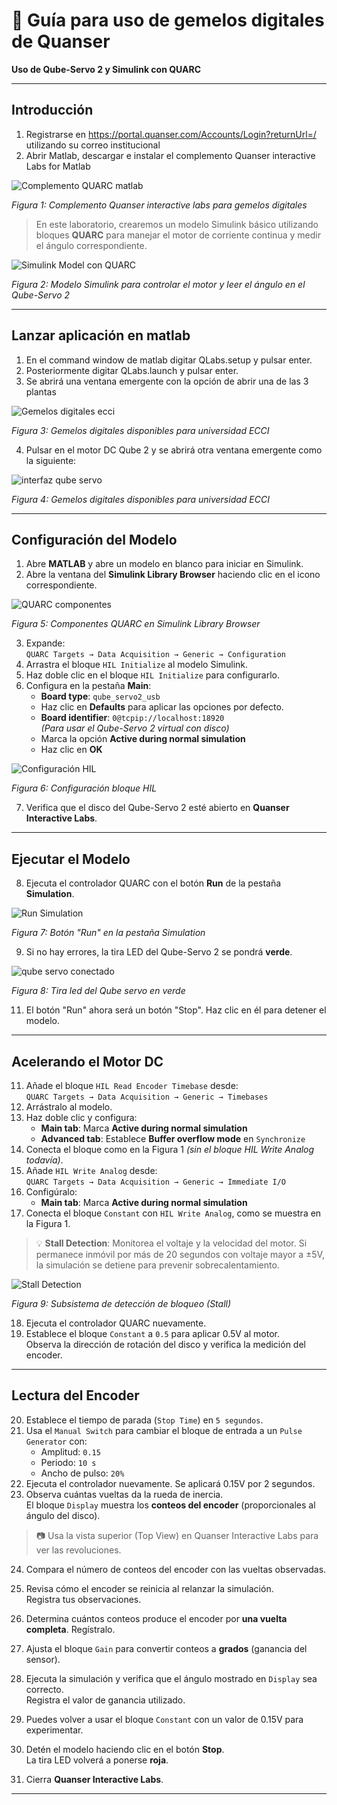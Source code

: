 # 🧪 Guía para uso de gemelos digitales de Quanser 

**Uso de Qube-Servo 2 y Simulink con QUARC**

---

## Introducción

1.  Registrarse en https://portal.quanser.com/Accounts/Login?returnUrl=/ utilizando su correo institucional
2.	Abrir Matlab, descargar e instalar el complemento Quanser interactive Labs for Matlab
   
![Complemento QUARC matlab](https://github.com/jorgecote/DigtalControl/blob/main/images/plantilla/Quanser%20interactive%20labs.png)

*Figura 1: Complemento Quanser interactive labs para gemelos digitales*


> En este laboratorio, crearemos un modelo Simulink básico utilizando bloques **QUARC** para manejar el motor de corriente continua y medir el ángulo correspondiente.

![Simulink Model con QUARC](https://github.com/jorgecote/DigtalControl/blob/main/images/plantilla/diagrama%20bloques.PNG)

*Figura 2: Modelo Simulink para controlar el motor y leer el ángulo en el Qube-Servo 2*

---
## Lanzar aplicación en matlab
1. En el command window de matlab digitar QLabs.setup y pulsar enter.
2. Posteriormente digitar QLabs.launch y pulsar enter.
3. Se abrirá una ventana emergente con la opción de abrir una de las 3 plantas
   
![Gemelos digitales ecci](https://github.com/jorgecote/DigtalControl/blob/main/images/plantilla/gemelos%20ecci.PNG)
 
*Figura 3: Gemelos digitales disponibles para universidad ECCI*

4. Pulsar en el motor DC Qube 2 y se abrirá otra ventana emergente como la siguiente:

![interfaz qube servo](https://github.com/jorgecote/DigtalControl/blob/main/images/plantilla/interfaz%20qube%20servo.PNG)

*Figura 4: Gemelos digitales disponibles para universidad ECCI*

---
## Configuración del Modelo

1. Abre **MATLAB** y abre un modelo en blanco para iniciar en Simulink.
2. Abre la ventana del **Simulink Library Browser** haciendo clic en el icono correspondiente.

![QUARC componentes](https://github.com/jorgecote/DigtalControl/blob/main/images/plantilla/componentes%20quanser.png)

*Figura 5: Componentes QUARC en Simulink Library Browser*

3. Expande:  
   `QUARC Targets → Data Acquisition → Generic → Configuration`
4. Arrastra el bloque `HIL Initialize` al modelo Simulink.
5. Haz doble clic en el bloque `HIL Initialize` para configurarlo.
6. Configura en la pestaña **Main**:
   - **Board type**: `qube_servo2_usb`
   - Haz clic en **Defaults** para aplicar las opciones por defecto.
   - **Board identifier**: `0@tcpip://localhost:18920`  
     *(Para usar el Qube-Servo 2 virtual con disco)*
   - Marca la opción **Active during normal simulation**
   - Haz clic en **OK**

![Configuración HIL](images/plantilla/Quanser_conf.PNG)
 
*Figura 6: Configuración bloque HIL*

7. Verifica que el disco del Qube-Servo 2 esté abierto en **Quanser Interactive Labs**.

---

## Ejecutar el Modelo

8. Ejecuta el controlador QUARC con el botón **Run** de la pestaña **Simulation**.

![Run Simulation](https://github.com/jorgecote/DigtalControl/blob/main/images/plantilla/boton%20run.png)

*Figura 7: Botón "Run" en la pestaña Simulation*

9. Si no hay errores, la tira LED del Qube-Servo 2 se pondrá **verde**.

![qube servo conectado](https://github.com/jorgecote/DigtalControl/blob/main/images/plantilla/qube%20servo%20verde.PNG)

*Figura 8: Tira led del Qube servo en verde*

11. El botón "Run" ahora será un botón "Stop". Haz clic en él para detener el modelo.

---

## Acelerando el Motor DC

11. Añade el bloque `HIL Read Encoder Timebase` desde:  
    `QUARC Targets → Data Acquisition → Generic → Timebases`
12. Arrástralo al modelo.
13. Haz doble clic y configura:
    - **Main tab**: Marca **Active during normal simulation**
    - **Advanced tab**: Establece **Buffer overflow mode** en `Synchronize`
14. Conecta el bloque como en la Figura 1 *(sin el bloque HIL Write Analog todavía)*.
15. Añade `HIL Write Analog` desde:  
    `QUARC Targets → Data Acquisition → Generic → Immediate I/O`
16. Configúralo:
    - **Main tab**: Marca **Active during normal simulation**
17. Conecta el bloque `Constant` con `HIL Write Analog`, como se muestra en la Figura 1.

> 💡 **Stall Detection**: Monitorea el voltaje y la velocidad del motor. Si permanece inmóvil por más de 20 segundos con voltaje mayor a ±5V, la simulación se detiene para prevenir sobrecalentamiento.

![Stall Detection](https://github.com/jorgecote/DigtalControl/blob/main/images/plantilla/stall%20torque%20detector.png)

*Figura 9: Subsistema de detección de bloqueo (Stall)*

18. Ejecuta el controlador QUARC nuevamente.
19. Establece el bloque `Constant` a `0.5` para aplicar 0.5V al motor.  
    Observa la dirección de rotación del disco y verifica la medición del encoder.

---

## Lectura del Encoder

20. Establece el tiempo de parada (`Stop Time`) en `5 segundos`.
21. Usa el `Manual Switch` para cambiar el bloque de entrada a un `Pulse Generator` con:
    - Amplitud: `0.15`
    - Periodo: `10 s`
    - Ancho de pulso: `20%`
22. Ejecuta el controlador nuevamente. Se aplicará 0.15V por 2 segundos.
23. Observa cuántas vueltas da la rueda de inercia.  
    El bloque `Display` muestra los **conteos del encoder** (proporcionales al ángulo del disco).

> 📷 Usa la vista superior (Top View) en Quanser Interactive Labs para ver las revoluciones.

24. Compara el número de conteos del encoder con las vueltas observadas.
25. Revisa cómo el encoder se reinicia al relanzar la simulación.  
    Registra tus observaciones.
26. Determina cuántos conteos produce el encoder por **una vuelta completa**. Regístralo.
27. Ajusta el bloque `Gain` para convertir conteos a **grados** (ganancia del sensor).
28. Ejecuta la simulación y verifica que el ángulo mostrado en `Display` sea correcto.  
    Registra el valor de ganancia utilizado.

29. Puedes volver a usar el bloque `Constant` con un valor de 0.15V para experimentar.
30. Detén el modelo haciendo clic en el botón **Stop**.  
    La tira LED volverá a ponerse **roja**.
31. Cierra **Quanser Interactive Labs**.

---
